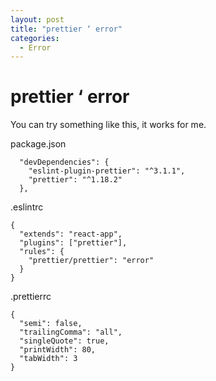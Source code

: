 ```yaml
---
layout: post
title: "prettier ‘ error"
categories:
  - Error
---
```


# prettier ‘ error

You can try something like this, it works for me.

package.json

```
  "devDependencies": {
    "eslint-plugin-prettier": "^3.1.1",
    "prettier": "^1.18.2"
  },

```

.eslintrc

```
{
  "extends": "react-app",
  "plugins": ["prettier"],
  "rules": {
    "prettier/prettier": "error"
  }
}

```

.prettierrc

```
{
  "semi": false,
  "trailingComma": "all",
  "singleQuote": true,
  "printWidth": 80,
  "tabWidth": 3
}
```
